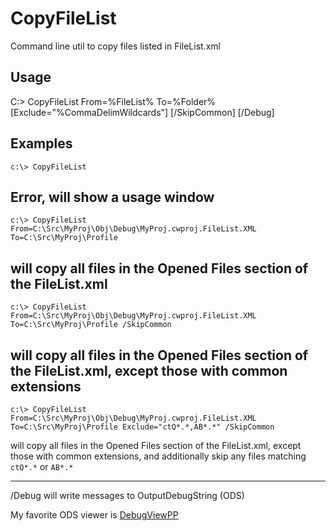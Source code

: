 # CopyFileList
Command line util to copy files listed in FileList.xml 

Usage
------
C:\> CopyFileList From=%FileList% To=%Folder% [Exclude="%CommaDelimWildcards"] [/SkipCommon] [/Debug]

Examples
---------
```c:\> CopyFileList```

Error, will show a usage window
---

```c:\> CopyFileList From=C:\Src\MyProj\Obj\Debug\MyProj.cwproj.FileList.XML  To=C:\Src\MyProj\Profile```

will copy all files in the Opened Files section of the FileList.xml
---

```c:\> CopyFileList From=C:\Src\MyProj\Obj\Debug\MyProj.cwproj.FileList.XML  To=C:\Src\MyProj\Profile /SkipCommon```

will copy all files in the Opened Files section of the FileList.xml, except those with common extensions
---

```c:\> CopyFileList From=C:\Src\MyProj\Obj\Debug\MyProj.cwproj.FileList.XML  To=C:\Src\MyProj\Profile Exclude="ctQ*.*,AB*.*" /SkipCommon```

will copy all files in the Opened Files section of the FileList.xml, except those with common extensions, and additionally skip any files matching `ctQ*.*` or `AB*.*`

---
/Debug 
will write messages to OutputDebugString (ODS)

My favorite ODS viewer is [DebugViewPP](https://github.com/CobaltFusion/DebugViewPP)
